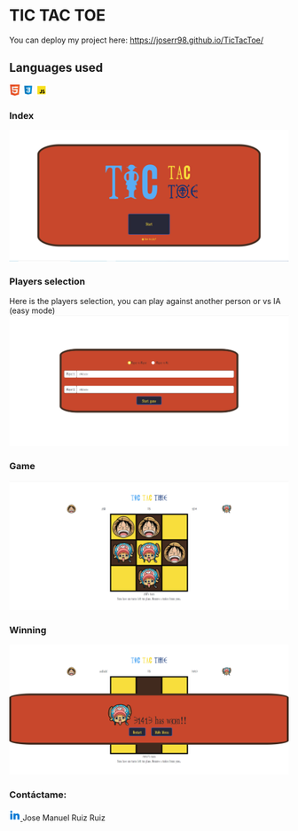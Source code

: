 # TIC TAC TOE

You can deploy my project here: https://joserr98.github.io/TicTacToe/

## Languages used

<img  src="assets/html5.png" alt="html5" width="20px" height="20px"/>
<img  src="assets/css3.png"  alt="css3" width="20px" height="20px"/>
<img  src="assets/javascript.png" alt="javascript" width="20px" height="20px"/>

### Index

<img  src="./assets/main-page.png"  alt="main-page"/>

### Players selection

Here is the players selection, you can play against another person or vs IA (easy mode)
<img  src="assets/players-selection.png"  alt="players-selection"/>

### Game

<img  src="assets/game.png"  alt="game"/>

### Winning

<img  src="assets/winning.png"  alt="winning"/>

### Contáctame:

 <a href="https://www.linkedin.com/in/jos%C3%A9-manuel-ruiz-ruiz-07b262182/" > <img  src="assets/linkedin.png" alt="linkedin" width="20px" height="20px"/>  </a> Jose Manuel Ruiz Ruiz
